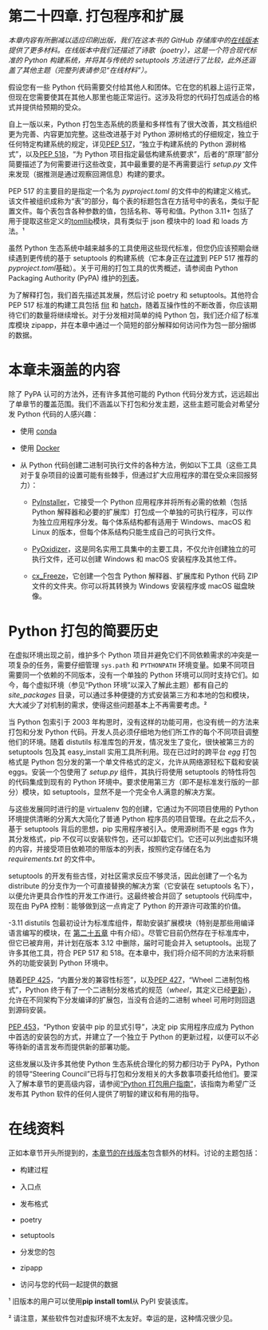 # 第二十四章\. 打包程序和扩展

*本章内容有所删减以适应印刷出版，我们在这本书的 GitHub 存储库中的[在线版本](https://oreil.ly/python-nutshell-24)提供了更多材料。在线版本中我们还描述了诗歌（poetry），这是一个符合现代标准的 Python 构建系统，并将其与传统的 setuptools 方法进行了比较，此外还涵盖了其他主题（完整列表请参见“在线材料”）。*

假设您有一些 Python 代码需要交付给其他人和团体。它在您的机器上运行正常，但现在您需要使其在其他人那里也能正常运行。这涉及将您的代码打包成适合的格式并提供给预期的受众。

自上一版以来，Python 打包生态系统的质量和多样性有了很大改善，其文档组织更为完善、内容更加完整。这些改进基于对 Python 源树格式的仔细规定，独立于任何特定构建系统的规定，详见[PEP 517](https://oreil.ly/Vm1QZ)，“独立于构建系统的 Python 源树格式”，以及[PEP 518](https://oreil.ly/KwMjb)，“为 Python 项目指定最低构建系统要求”，后者的“原理”部分简要描述了为何需要进行这些改变，其中最重要的是不再需要运行 *setup.py* 文件来发现（据推测是通过观察回溯信息）构建的要求。

PEP 517 的主要目的是指定一个名为 *pyproject.toml* 的文件中的构建定义格式。该文件被组织成称为“表”的部分，每个表的标题包含在方括号中的表名，类似于配置文件。每个表包含各种参数的值，包括名称、等号和值。Python 3.11+ 包括了用于提取这些定义的[tomllib](https://oreil.ly/fdSIV)模块，具有类似于 json 模块中的 load 和 loads 方法。¹

虽然 Python 生态系统中越来越多的工具使用这些现代标准，但您仍应该预期会继续遇到更传统的基于 setuptools 的构建系统（它本身正在[过渡](https://oreil.ly/aF454)到 PEP 517 推荐的*pyproject.toml*基础）。关于可用的打包工具的优秀概述，请参阅由 Python Packaging Authority (PyPA) 维护的[列表](https://oreil.ly/ttIW6)。

为了解释打包，我们首先描述其发展，然后讨论 poetry 和 setuptools。其他符合 PEP 517 标准的构建工具包括 [flit](https://oreil.ly/sF7Zp) 和 [hatch](https://oreil.ly/AKylH)，随着互操作性的不断改善，你应该期待它们的数量将继续增长。对于分发相对简单的纯 Python 包，我们还介绍了标准库模块 zipapp，并在本章中通过一个简短的部分解释如何访问作为包一部分捆绑的数据。

# 本章未涵盖的内容

除了 PyPA 认可的方法外，还有许多其他可能的 Python 代码分发方式，远远超出了单章节的覆盖范围。我们不涵盖以下打包和分发主题，这些主题可能会对希望分发 Python 代码的人感兴趣：

+   使用 [conda](https://docs.conda.io)

+   使用 [Docker](https://docs.docker.com)

+   从 Python 代码创建二进制可执行文件的各种方法，例如以下工具（这些工具对于复杂项目的设置可能有些棘手，但通过扩大应用程序的潜在受众来回报努力）：

    +   [PyInstaller](https://pyinstaller.org)，它接受一个 Python 应用程序并将所有必需的依赖（包括 Python 解释器和必要的扩展库）打包成一个单独的可执行程序，可以作为独立应用程序分发。每个体系结构都有适用于 Windows、macOS 和 Linux 的版本，但每个体系结构只能生成自己的可执行文件。

    +   [PyOxidizer](https://oreil.ly/GC_5w)，这是同名实用工具集中的主要工具，不仅允许创建独立的可执行文件，还可以创建 Windows 和 macOS 安装程序及其他工件。

    +   [cx_Freeze](https://oreil.ly/pnWdA)，它创建一个包含 Python 解释器、扩展库和 Python 代码 ZIP 文件的文件夹。你可以将其转换为 Windows 安装程序或 macOS 磁盘映像。

# Python 打包的简要历史

在虚拟环境出现之前，维护多个 Python 项目并避免它们不同依赖需求的冲突是一项复杂的任务，需要仔细管理 `sys.path` 和 `PYTHONPATH` 环境变量。如果不同项目需要同一个依赖的不同版本，没有一个单独的 Python 环境可以同时支持它们。如今，每个虚拟环境（参见“Python 环境”以深入了解此主题）都有自己的 *site_packages* 目录，可以通过多种便捷的方式安装第三方和本地的包和模块，大大减少了对机制的需求，使得这些问题基本上不再需要考虑。²

当 Python 包索引于 2003 年构思时，没有这样的功能可用，也没有统一的方法来打包和分发 Python 代码。开发人员必须仔细地为他们所工作的每个不同项目调整他们的环境。随着 distutils 标准库包的开发，情况发生了变化，很快被第三方的 setuptools 包及其 easy_install 实用工具所利用。现在已过时的跨平台 *egg* 打包格式是 Python 包分发的第一个单文件格式的定义，允许从网络源轻松下载和安装 eggs。安装一个包使用了 *setup.py* 组件，其执行将使用 setuptools 的特性将包的代码集成到现有的 Python 环境中。要求使用第三方（即不是标准发行版的一部分）模块，如 setuptools，显然不是一个完全令人满意的解决方案。

与这些发展同时进行的是 virtualenv 包的创建，它通过为不同项目使用的 Python 环境提供清晰的分离大大简化了普通 Python 程序员的项目管理。在此之后不久，基于 setuptools 背后的思想，pip 实用程序被引入。使用源树而不是 eggs 作为其分发格式，pip 不仅可以安装软件包，还可以卸载它们。它还可以列出虚拟环境的内容，并接受项目依赖项的带版本的列表，按照约定存储在名为 *requirements.txt* 的文件中。

setuptools 的开发有些古怪，对社区需求反应不够灵活，因此创建了一个名为 distribute 的分支作为一个可直接替换的解决方案（它安装在 setuptools 名下），以便允许更具合作性的开发工作进行。这最终被合并回了 setuptools 代码库中，现在由 PyPA 控制：能够做到这一点肯定了 Python 的开源许可政策的价值。

-3.11 distutils 包最初设计为标准库组件，帮助安装扩展模块（特别是那些用编译语言编写的模块，在 [第二十五章](https://oreil.ly/python-nutshell-25) 中有介绍）。尽管它目前仍然存在于标准库中，但它已被弃用，并计划在版本 3.12 中删除，届时可能会并入 setuptools。出现了许多其他工具，符合 PEP 517 和 518。在本章中，我们将介绍不同的方法来将额外的功能安装到 Python 环境中。

随着[PEP 425](https://oreil.ly/vB13q)，“内置分发的兼容性标签”，以及[PEP 427](https://oreil.ly/B_xwu)，“Wheel 二进制包格式”，Python 终于有了一个二进制分发格式的规范（*wheel*，其定义已经[更新](https://oreil.ly/XYnsg)），允许在不同架构下分发编译的扩展包，当没有合适的二进制 wheel 可用时则回退到源码安装。

[PEP 453](https://oreil.ly/FhWDt)，“Python 安装中 pip 的显式引导”，决定 pip 实用程序应成为 Python 中首选的安装包的方式，并建立了一个独立于 Python 的更新过程，以便可以不必等待新的语言发布而提供新的部署功能。

这些发展以及许多其他使 Python 生态系统合理化的努力都归功于 PyPA，Python 的领导“Steering Council”已将与打包和分发相关的大多数事项委托给他们。要深入了解本章节的更高级内容，请参阅[“Python 打包用户指南”](https://packaging.python.org)，该指南为希望广泛发布其 Python 软件的任何人提供了明智的建议和有用的指导。

# 在线资料

正如本章节开头所提到的，[本章节的在线版本](https://oreil.ly/python-nutshell-24)包含额外的材料。讨论的主题包括：

+   构建过程

+   入口点

+   发布格式

+   poetry

+   setuptools

+   分发您的包

+   zipapp

+   访问与您的代码一起提供的数据

¹ 旧版本的用户可以使用**pip install toml**从 PyPI 安装该库。

² 请注意，某些软件包对虚拟环境不太友好。幸运的是，这种情况很少见。
